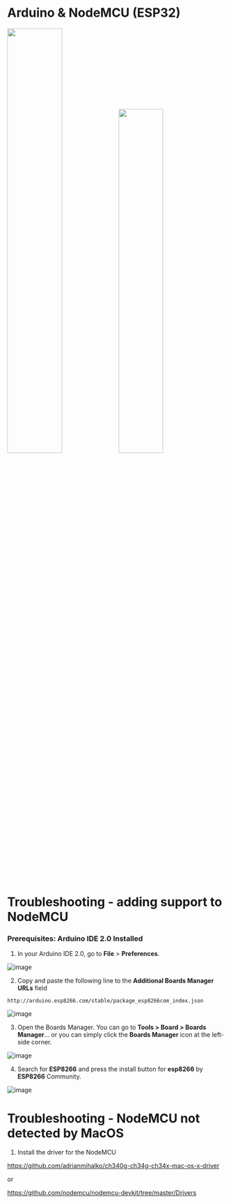 # Arduino & NodeMCU (ESP32)

<div>
<img src="https://user-images.githubusercontent.com/40029512/196993872-2bbfe6c7-3aca-4855-a3fc-4a5a6fe7a9ab.png" width="50%" height="50%">
<img src="https://user-images.githubusercontent.com/40029512/196994196-4d54993c-9770-46b7-9ce0-74809c05a4c5.png" width="45%" height="45%">
</div>

# Troubleshooting - adding support to NodeMCU 

### Prerequisites: Arduino IDE 2.0 Installed

1. In your Arduino IDE 2.0, go to **File** > **Preferences**.

![image](https://user-images.githubusercontent.com/40029512/196991789-cac2d8ff-931e-4cd7-8517-a100738652a0.png)

2. Copy and paste the following line to the **Additional Boards Manager URLs** field

`http://arduino.esp8266.com/stable/package_esp8266com_index.json`

![image](https://user-images.githubusercontent.com/40029512/196991952-27d66882-4004-4727-8ad4-f01649d233c3.png)

3. Open the Boards Manager. You can go to **Tools > Board > Boards Manager**… or you can simply click the **Boards Manager** icon at the left-side corner.

![image](https://user-images.githubusercontent.com/40029512/196992053-c52789d6-1c27-4561-bfe8-bfe0578008ce.png)

4. Search for **ESP8266** and press the install button for **esp8266** by **ESP8266** Community.

![image](https://user-images.githubusercontent.com/40029512/196992102-bbdb76e6-82d0-4657-8642-3a6fba26856f.png)

# Troubleshooting - NodeMCU not detected by MacOS

1. Install the driver for the NodeMCU

https://github.com/adrianmihalko/ch340g-ch34g-ch34x-mac-os-x-driver

or 

https://github.com/nodemcu/nodemcu-devkit/tree/master/Drivers

